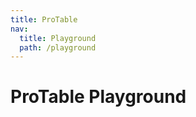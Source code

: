```yaml
---
title: ProTable
nav:
  title: Playground
  path: /playground
---
```


# ProTable Playground

<code src="../../packages/table/src/demos/dynamic-settings.tsx"  background="var(--main-bg-color)" title="属性展示"></code>
